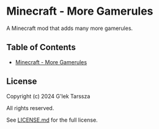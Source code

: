 # Minecraft - More Gamerules #

A Minecraft mod that adds many more gamerules.

<!-- omit in toc -->
## Table of Contents ##

* [Minecraft - More Gamerules](#minecraft---more-gamerules)

## License ##

Copyright (c) 2024 G'lek Tarssza

All rights reserved.

See [LICENSE.md](LICENSE.md) for the full license.
